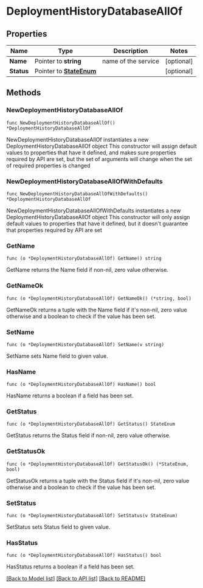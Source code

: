 # DeploymentHistoryDatabaseAllOf

## Properties

Name | Type | Description | Notes
------------ | ------------- | ------------- | -------------
**Name** | Pointer to **string** | name of the service | [optional] 
**Status** | Pointer to [**StateEnum**](StateEnum.md) |  | [optional] 

## Methods

### NewDeploymentHistoryDatabaseAllOf

`func NewDeploymentHistoryDatabaseAllOf() *DeploymentHistoryDatabaseAllOf`

NewDeploymentHistoryDatabaseAllOf instantiates a new DeploymentHistoryDatabaseAllOf object
This constructor will assign default values to properties that have it defined,
and makes sure properties required by API are set, but the set of arguments
will change when the set of required properties is changed

### NewDeploymentHistoryDatabaseAllOfWithDefaults

`func NewDeploymentHistoryDatabaseAllOfWithDefaults() *DeploymentHistoryDatabaseAllOf`

NewDeploymentHistoryDatabaseAllOfWithDefaults instantiates a new DeploymentHistoryDatabaseAllOf object
This constructor will only assign default values to properties that have it defined,
but it doesn't guarantee that properties required by API are set

### GetName

`func (o *DeploymentHistoryDatabaseAllOf) GetName() string`

GetName returns the Name field if non-nil, zero value otherwise.

### GetNameOk

`func (o *DeploymentHistoryDatabaseAllOf) GetNameOk() (*string, bool)`

GetNameOk returns a tuple with the Name field if it's non-nil, zero value otherwise
and a boolean to check if the value has been set.

### SetName

`func (o *DeploymentHistoryDatabaseAllOf) SetName(v string)`

SetName sets Name field to given value.

### HasName

`func (o *DeploymentHistoryDatabaseAllOf) HasName() bool`

HasName returns a boolean if a field has been set.

### GetStatus

`func (o *DeploymentHistoryDatabaseAllOf) GetStatus() StateEnum`

GetStatus returns the Status field if non-nil, zero value otherwise.

### GetStatusOk

`func (o *DeploymentHistoryDatabaseAllOf) GetStatusOk() (*StateEnum, bool)`

GetStatusOk returns a tuple with the Status field if it's non-nil, zero value otherwise
and a boolean to check if the value has been set.

### SetStatus

`func (o *DeploymentHistoryDatabaseAllOf) SetStatus(v StateEnum)`

SetStatus sets Status field to given value.

### HasStatus

`func (o *DeploymentHistoryDatabaseAllOf) HasStatus() bool`

HasStatus returns a boolean if a field has been set.


[[Back to Model list]](../README.md#documentation-for-models) [[Back to API list]](../README.md#documentation-for-api-endpoints) [[Back to README]](../README.md)


